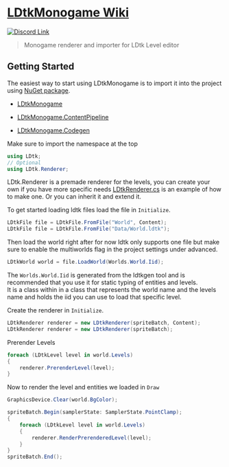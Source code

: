 # [LDtkMonogame Wiki](https://irishbruse.github.io/LDtkMonogame/)

 [![Discord Link](https://img.shields.io/discord/761549092677353513?color=%236370f4&label=Discord)](https://ldtk.io/go/discord)

> Monogame renderer and importer for LDtk Level editor

## Getting Started

The easiest way to start using LDtkMonogame is to import it into the project using [NuGet package](https://www.nuget.org/packages/LDtkMonogame/).

- [LDtkMonogame](https://www.nuget.org/packages/LDtkMonogame/)

- [LDtkMonogame.ContentPipeline](https://www.nuget.org/packages/LDtkMonogame.ContentPipeline/)

- [LDtkMonogame.Codegen](https://www.nuget.org/packages/LDtkMonogame.Codegen/)

Make sure to import the namespace at the top
```cs
using LDtk;
// Optional
using LDtk.Renderer;
```

LDtk.Renderer is a premade renderer for the levels, you can create your own if you have more specific needs
[LDtkRenderer.cs](https://github.com/IrishBruse/LDtkMonogame/blob/main/LDtk/Renderer/LDtkRenderer.cs)
is an example of how to make one. Or you can inherit it and extend it.

To get started loading ldtk files load the file in `Initialize`.

```cs
LDtkFile file = LDtkFile.FromFile("World", Content);
LDtkFile file = LDtkFile.FromFile("Data/World.ldtk");
```

Then load the world right after for now ldtk only supports one file but make sure to enable the multiworlds flag in the project settings under advanced.

```cs
LDtkWorld world = file.LoadWorld(Worlds.World.Iid);
```

The `Worlds.World.Iid` is generated from the ldtkgen tool and is recommended that you use it for static typing of entities and levels.  
It is a class within in a class that represents the world name and the levels name and holds the iid you can use to load that specific level.  

Create the renderer in `Initialize`.

```cs
LDtkRenderer renderer = new LDtkRenderer(spriteBatch, Content);
LDtkRenderer renderer = new LDtkRenderer(spriteBatch);
```

Prerender Levels

```cs
foreach (LDtkLevel level in world.Levels)
{
    renderer.PrerenderLevel(level);
}
```

Now to render the level and entities we loaded in `Draw`

```cs
GraphicsDevice.Clear(world.BgColor);

spriteBatch.Begin(samplerState: SamplerState.PointClamp);
{
    foreach (LDtkLevel level in world.Levels)
    {
        renderer.RenderPrerenderedLevel(level);
    }
}
spriteBatch.End();
```
